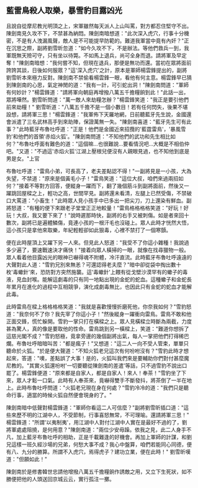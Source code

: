 藍雷鳥殺人取樂，暴雪豹目露凶光
------------------------------

且說自從摩尼教光明頂之上，宋軍雖然每天派人上山叫罵，對方都忍住堅守不出。陳劍南見久攻不下，不禁甚為納悶。陳劍南暗想道："此次深入虎穴，行事十分機密，不是有人洩漏風聲，敵人是不可能提早防範的。難道我軍當中竟有內奸？"正在沉思之際，副將劉雪昕忽道："如今久攻不下，不是辦法。等他們救兵一到，我軍既無天險可守，只有坐以待斃。不如馬上退兵，尚可全身而退。請將軍及早定奪！"陳劍南暗想："我何嘗不知，但現在退兵，那便是無功而還。當初在眾將面前誇誇其談，日後如何服眾？"這'深入虎穴'之計，原本是軍師楊雲鋒提出的，副將劉雪昕本來極力反對。陳劍南不禁偷看楊雲鋒一眼，看他有何主意。楊雲鋒早已猜到陳劍南的心思，氣定神閒的道："我有一計，可引蛇出洞！"陳劍南問道："軍師有何妙計？"楊雲鋒道："請將軍向朝庭再增撥八萬五千擔糧餉到此！"此話一出，眾將嘩然。劉雪昕問道："萬一敵人來劫糧怎辦？"楊雲鋒笑道："我正是要引他們前來劫糧！"
劉雪昕道："八萬五千擔不是一個小數目！若有任何閃失，後果不堪設想，請將軍三思！"楊雲鋒道："我軍佈下天羅地網，日前聽藍牙先生說，金國還會派遣了三名武林高手到來助陣，保證萬無一失。"陳劍南喜道："藍牙先生可有此事？"此時藍牙布魯吐呼道："正是！他們是金國近來招攬的'藍霆雷鳥'，'暴風雪豹'和他們的首領'赤焰火狐'。"陳劍南問道："不知他們的武功和先生相比如何？"布魯吐呼面有難色的道："這個嘛...也很難說...要看情況吧...大概是不相伯仲吧。"又道："不過這'赤焰火狐'江湖上壓根兒便沒有人親眼見過，也不知他到底是男是女。"上官

布魯吐呼道："雷鳥小弟，可長高了，老夫差點認不得！"一副將見是一小孩，大為失望，不禁道："原來是個黃毛小子！"雷鳥笑道："這位大叔，咱們來過兩招如何？"接着不等對方回答，便縱身一躍而下，翻了幾個筋斗到副將面前，然後又一躍跳回屋樑之上，輕功之高，世間罕見。副將還未看清，左腿上已然受傷，不禁破口大罵道："小畜生！"此時眾人見小孩手中已多出一把尖刀，刀上還染有鮮血。副將怒道："有種的便下來跟老子堂堂正正地較量！"雷鳥格格格格笑道："好玩！好玩！大叔，我又要下來了！"說時遲那時快，副將的右手又被刺傷。如是者來回十數次，副將已是遍體鱗傷，竟連小孩的一根汗毛也沒碰上。眾人此時才恍然大悟，這小孩只是拿他來取樂，年紀輕輕卻如此狠毒，心裡不禁打了一個寒顫。

便在此時屋頂上又躍下另一人來。但見此人怒道："我受不了你這小雜種！我說過多少遍了，要速戰速決才痛快！"接着向眾人橫掃的一眼，就像在找尋獵物一般。眾人看着他目露凶光的眼神已嚇得魂不附體，冷汗直流。此時藍牙布魯吐呼遠遠的大聲對此人道："雪豹兄別來無恙？可還認得老夫麼？"暗中卻從袋中掏出數十枚'毒蠍針'來，恐防對方突然施襲。這'毒蠍針'上餵有從戈壁沙漠罕有的蠍子的毒液，見血封喉。能解這劇毒的只有同一地點出現的金蛇的蛇血。這種蠍子和金蛇長年累月在進化的過程中互相競爭，演化成劇毒無比，也因此只有金蛇的蛇血才能解此毒。

此時雷鳥在樑上格格格格笑道："我就是喜歡慢慢折磨死他，你奈我如何？"雪豹怒道："我奈何不了你？我先宰了你這小子！"然後縱身一躍衝向雷鳥。雷鳥不敢和他正面交鋒，慌忙躲開。雪豹一掌只打在橫樑之上。眾人見橫樑立時斷為兩截，力度甚為驚人，真的像是要取他的性命。雷鳥跳到另一橫樑上，笑道："難道你想拆了這慈光閣不成？"雪豹怒極，竟拿旁邊的幾個副將出氣，每人一掌把他們打得稀巴爛。布魯吐呼暗暗叫苦："都是瘋子！"又想道："這二人一向不受人管束，單單只聽命於火狐。"於是便大聲道："不知火狐老兄這次有何吩咐沒有？"雪豹此時才想起來，答道："噢，差點誤了大事！是的，火狐叫我們來是要輔助你們對付甚麼魔尼教的。"其實火狐還吩咐'一切要聽從陳劍南的差遣'等話，只不過雪豹不說出口罷了。楊雲鋒便道："原來都是自家人，都是自家人！來人！奉茶！"雪豹坐了下來，眾人才鬆一口氣。此時有人奉茶來，竟嚇得雙手不斷發抖，將茶倒了一半在地上。此時布魯吐呼問道："火狐老兄現在身在何處？"雪豹冷冷的道："我們只是聽命行事，適當的時候火狐自然便會現身的了。"

陳劍南暗中低聲對楊雲鋒道："軍師你看這二人可信麼？"副將劉雪昕插口道："這些來歷不明的江湖中人，不受節制，行事喜怒無常，不可理喻。還請將軍三思！"
楊雲鋒道："所謂'以夷制夷'，用江湖中人對付江湖中人實在是最好不過的了，劉將軍處處阻撓，是何用意？"陳劍南道："兩位少安毋躁。依我之見，此二人身手不凡，加上藍牙布魯吐呼的相助，正是千載難逢的好機會。再加上軍師的計謀，和劉兄這樣一班久經沙場的兄弟，何愁大事不成？我心中盤算，咱們若能同心同德，便有八、九分的勝算。所謂不入虎穴，焉得虎子？建功立業，便在此時！"
劉雪昕嘆道："但願如此！"

陳劍南於是修書韓世忠請他增撥八萬五千擔糧餉作誘敵之用，又立下生死狀，如不勝便把他的人頭送回京城云云，實行孤注一擲。
